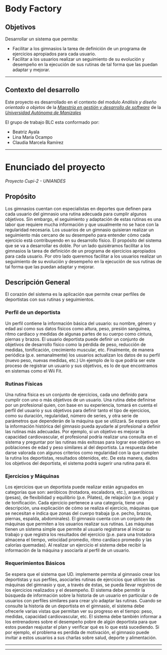 # **Body Factory** #

## Objetivos ##
Desarrollar un sistema que permita:
  * Facilitar a los gimnasios la tarea de definición de un programa de ejercicios apropiados para cada usuario.
  * Facilitar a los usuarios realizar un seguimiento de su evolución y desempeño en la ejecución de sus rutinas de tal forma que las puedan adaptar y mejorar.


---


## Contexto del desarrollo ##

Este proyecto es desarrollado en el contexto del modulo _Análisis y diseño orientado a objetos_ de la _[Maestría en gestión y desarrollo de software](http://www.autonoma.edu.co/posgradosUAM/maestriaDesarrolloSoftware/?Maestr%EDa_en_Gesti%F3n_y_Desarrollo_de_Proyectos_de_Software)_ de la _[Universidad Autónoma de Manizales](http://www.autonoma.edu.co)_

El grupo de trabajo BLC esta conformado por:
  * Beatriz Ayala
  * Lina María Ocampo
  * Claudia Marcela Ramírez


---


# Enunciado del proyecto #
_Proyecto Cupi-2 - UNIANDES_

## Propósito ##
Los gimnasios cuentan con especialistas en deportes que definen para cada usuario del gimnasio una rutina adecuada para cumplir algunos objetivos.
Sin embargo, el seguimiento y adaptación de estas rutinas es una labor que requiere mucha información y que usualmente no se hace con la regularidad necesaria.
Los usuarios de un gimnasio quisieran realizar un seguimiento más cercano de su desempeño para entender cómo cada ejercicio está contribuyendo en su desarrollo físico.
El propósito del sistema que se va a desarrollar es doble. Por un lado quisiéramos facilitar a los gimnasios la tarea de definición de un programa de ejercicios apropiados para cada usuario. Por otro lado queremos facilitar a los usuarios realizar un seguimiento de su evolución y desempeño en la ejecución de sus rutinas de tal forma que las puedan adaptar y mejorar.
## Descripción General ##
El corazón del sistema es la aplicación que permite crear perfiles de deportistas con sus rutinas y seguimientos.
### Perfil de un deportista ###
Un perfil contiene la información básica del usuario: su nombre, género y edad así como sus datos físicos como altura, peso, presión sanguínea, ritmo cardiaco y medidas de algunas partes de su cuerpo como cintura, piernas y brazos.
El usuario deportista puede definir un conjunto de objetivos de desarrollo físico como la pérdida de peso, reducción de medidas, tonificación, crecimiento muscular, etc. Finalmente, de manera periódica (p.e. semanalmente) los usuarios actualizan los datos de su perfil (nuevo peso, nuevas medidas, etc.)
Un ejemplo de lo que podría ser este proceso de registrar un usuario y sus objetivos, es lo de que encontramos en sistemas como el Wii Fit.
### Rutinas Físicas ###
Una rutina física es un conjunto de ejercicios, cada uno definido para cumplir con uno o más objetivos de un usuario. Una rutina debe definirse por un profesional quien, con base en su experiencia, tomará en cuenta el perfil del usuario y sus objetivos para definir tanto el tipo de ejercicios, como su duración, regularidad, número de series, y otra serie de parámetros que dependerán de la máquina que se utilizará.
Se espera que la información histórica del gimnasio pueda ayudarle al profesional a definir las rutinas más adecuadas. Por ejemplo, si un objetivo es mejorar la capacidad cardiovascular, el profesional podría realizar una consulta en el sistema y preguntar por las rutinas más exitosas para lograr ese objetivo en poblaciones de edad y peso similares al del deportista. La respuesta debe darse valorada con algunos criterios como regularidad con la que cumplen la rutina los deportistas, resultados obtenidos, etc.
De esta manera, dados los objetivos del deportista, el sistema podrá sugerir una rutina para él.
### Ejercicios y Máquinas ###
Los ejercicios que un deportista puede realizar están agrupados en categorías que son: aeróbicos (trotadora, escaladora, etc.), anaeróbicos (pesas), de flexibilidad y equilibrio (p.e. Pilates), de relajación (p.e. yoga) y de tonificación.
Cada ejercicio pertenece a una categoría, tiene una descripción, una explicación de cómo se realiza el ejercicio, máquinas que se necesitan e indica que zonas del cuerpo trabaja (p.e. pecho, brazos, piernas, espalda, abdominales).
El gimnasio cuenta con un conjunto de máquinas que permiten a los usuarios realizar sus rutinas. Las máquinas tienen un sistema simple que permite al usuario registrarse al iniciar su trabajo y que registra los resultados del ejercicio (p.e. para una trotadora almacena el tiempo, velocidad promedio, ritmo cardíaco promedio y las calorías quemadas). Al realizar un ejercicio el sistema debe recibir la información de la máquina y asociarla al perfil de un usuario.
### Requerimientos Básicos ###
Se espera que el sistema que UD. implemente permita al gimnasio crear los deportistas y sus perfiles, asociarles rutinas de ejercicios que utilicen las máquinas del gimnasio y que, a través de éstas, se pueda llevar registros de los ejercicios realizados y el desempeño.
El sistema debe permitir la búsqueda de información sobre la historia de un usuario en particular o de usuarios con perfiles similares para crear y/o adaptar las rutinas. Cuando se consulte la historia de un deportista en el gimnasio, el sistema debe ofrecerle varias vistas que permitan ver su progreso en el tiempo: peso, medidas, capacidad cardiovascular, etc.
El sistema debe también informar a los entrenadores sobre el desempeño pobre de algún deportista para que estos puedan reajustar el plan y verificar qué es lo que está sucediendo. Si por ejemplo, el problema es perdida de motivación, el gimnasio puede invitar a estos usuarios a sus charlas sobre salud, deporte y alimentación.


---


---
